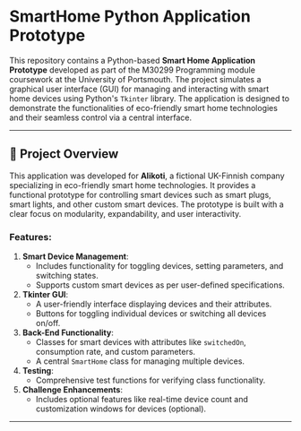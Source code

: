 # SmartHome Python Application Prototype

This repository contains a Python-based **Smart Home Application Prototype** developed as part of the M30299 Programming module coursework at the University of Portsmouth. The project simulates a graphical user interface (GUI) for managing and interacting with smart home devices using Python's `Tkinter` library. The application is designed to demonstrate the functionalities of eco-friendly smart home technologies and their seamless control via a central interface.

---

## 🏡 Project Overview

This application was developed for **Alikoti**, a fictional UK-Finnish company specializing in eco-friendly smart home technologies. It provides a functional prototype for controlling smart devices such as smart plugs, smart lights, and other custom smart devices. The prototype is built with a clear focus on modularity, expandability, and user interactivity.

### Features:
1. **Smart Device Management**:
   - Includes functionality for toggling devices, setting parameters, and switching states.
   - Supports custom smart devices as per user-defined specifications.
2. **Tkinter GUI**:
   - A user-friendly interface displaying devices and their attributes.
   - Buttons for toggling individual devices or switching all devices on/off.
3. **Back-End Functionality**:
   - Classes for smart devices with attributes like `switchedOn`, consumption rate, and custom parameters.
   - A central `SmartHome` class for managing multiple devices.
4. **Testing**:
   - Comprehensive test functions for verifying class functionality.
5. **Challenge Enhancements**:
   - Includes optional features like real-time device count and customization windows for devices (optional).

---


